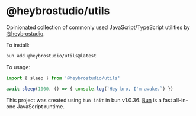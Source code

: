 # @heybrostudio/utils

Opinionated collection of commonly used JavaScript/TypeScript utilities by [@heybrostudio](https://github.com/heybrostudio).

To install:

```bash
bun add @heybrostudio/utils@latest
```

To usage:

```ts
import { sleep } from '@heybrostudio/utils'

await sleep(1000, () => { console.log(`Hey bro, I'm awake.`) })
```

This project was created using `bun init` in bun v1.0.36. [Bun](https://bun.sh) is a fast all-in-one JavaScript runtime.
